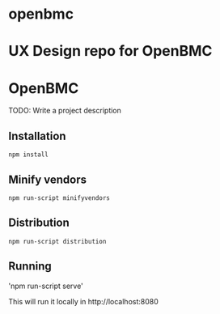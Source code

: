 # openbmc
UX Design repo for OpenBMC
=======
# OpenBMC
TODO: Write a project description

## Installation
`npm install`

## Minify vendors
`npm run-script minifyvendors`

## Distribution
`npm run-script distribution`

## Running
'npm run-script serve'

This will run it locally in http://localhost:8080
